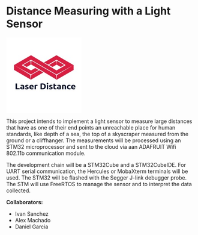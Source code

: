 # Distance Measuring with a Light Sensor

<img align="middle" src="/img/PROJECT_LOGO.jpg" alt="project logo" title="logo">

This project intends to implement a light sensor to measure large distances that have as one of their end points an unreachable place for human standards, like depth of a sea, the top of a skyscraper measured from the ground or a cliffhanger. The measurements will be processed using an STM32 microprocessor and sent to the cloud via aan ADAFRUIT Wifi 802.11b communication module. 

The development chain will be a STM32Cube and a STM32CubeIDE. For UART serial communication, the Hercules or MobaXterm terminals will be used. The STM32 will be flashed with the Segger J-link debugger probe. The STM will use FreeRTOS to manage the sensor and to interpret the data collected.

**Collaborators:**
* Ivan Sanchez
* Alex Machado
* Daniel Garcia
